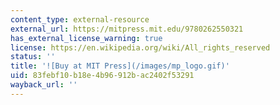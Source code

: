 ```yaml
---
content_type: external-resource
external_url: https://mitpress.mit.edu/9780262550321
has_external_license_warning: true
license: https://en.wikipedia.org/wiki/All_rights_reserved
status: ''
title: '![Buy at MIT Press](/images/mp_logo.gif)'
uid: 83febf10-b18e-4b96-912b-ac2402f53291
wayback_url: ''
---
```


